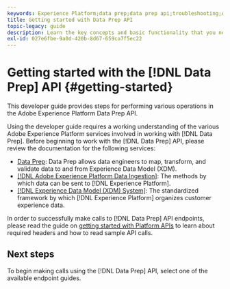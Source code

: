 ```yaml
---
keywords: Experience Platform;data prep;data prep api;troubleshooting;API
title: Getting started with Data Prep API
topic-legacy: guide
description: Learn the key concepts and basic functionality that you need to know in order to use the Data Prep API endpoints to perform basic CRUD operations for use with Mapper.
exl-id: 027e6fbe-9a0d-420b-8d67-659ca7f5ec22
---
```

# Getting started with the [!DNL Data Prep] API {#getting-started}

This developer guide provides steps for performing various operations in the Adobe Experience Platform Data Prep API.

Using the developer guide requires a working understanding of the various Adobe Experience Platform services involved in working with [!DNL Data Prep]. Before beginning to work with the [!DNL Data Prep] API, please review the documentation for the following services:

- [Data Prep](../home.md): Data Prep allows data engineers to map, transform, and validate data to and from Experience Data Model (XDM).
- [[!DNL Adobe Experience Platform Data Ingestion]](../../ingestion/home.md): The methods by which data can be sent to [!DNL Experience Platform].
- [[!DNL Experience Data Model (XDM) System]](../../xdm/home.md): The standardized framework by which [!DNL Experience Platform] organizes customer experience data.

In order to successfully make calls to [!DNL Data Prep] API endpoints, please read the guide on [getting started with Platform APIs](../../landing/api-guide.md) to learn about required headers and how to read sample API calls.

## Next steps

To begin making calls using the [!DNL Data Prep] API, select one of the available endpoint guides.
